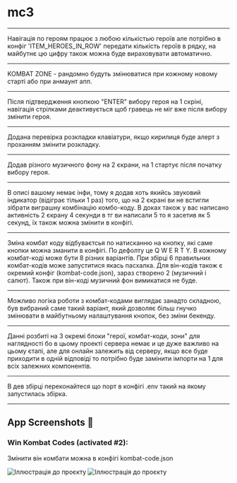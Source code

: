# mc3
------------

Навігація по героям працює з любою кількістью героїв але потрібно в конфіг 'ITEM_HEROES_IN_ROW' передати кількість героїв в рядку, на майбутнє цю цифру також можна буде вираховувати автоматично.

------------

KOMBAT ZONE - рандомно будуть змінюватися при кожному новому старті або при анмаунт апп.

------------

Після підтвердження кнопкою "ENTER" вибору героя на 1 скріні, навігація стрілками деактивується щоб гравець не міг вже після вибору змінити героя.

------------

Додана перевірка розкладки клавіатури, якщо кирилиця буде алерт з проханням змінити розкладку.

------------

Додав різного музичного фону на 2 єкрани, на 1 стартує після початку вибору героя.

------------

В описі вашому немає інфи, тому я додав хоть якийсь звуковий індикатор (відіграє тільки 1 раз) того, що на 2 єкрані ви не встигли зібрати виграшну комбінацію комбо-коду. В доках також у вас написано активність 2 єкрану 4 секунди в тг ви написали 5 то я засетив як 5 секунд, їх також можна змінити в конфігі.

------------

Зміна комбат коду відбуваєтсья по натисканню на кнопку, які саме кнопки можна зманити в конфігі. По дефолту це Q W E R T Y. В кожному комбат-коді може бути 8 різних варіантів. При збірці 6 правильних комбат-кодів може запуститися якась пасхалка. Для він-кодів також є окремий конфіг (kombat-code.json), зараз створено 2 (музичний і салют). Також при він-коді музичний фон вимикатися не буде.

------------

Можливо логіка роботи з комбат-кодами виглядає занадто складною, був вибраний саме такий варіант, який дозволяє більш гнучко змінювати в майбутньому налаштування кнопок, без зміни бекенду.

------------

Данні розбиті на 3 окремі блоки "герої, комбат-коди, зони" для наглядності бо в цьому проекті сервера немає и це дуже важливо на цьому єтапі, але для онлайн залежить від серверу, якщо все буде приходити в одній відповіді то потрібно буде замінити імпорти на 1 для всіх залежних компонентів.

------------

В дев збірці переконайтеся що порт в конфігі .env такий на якому запустилась збірка.

------------

## App Screenshots :eyes:
### Win Kombat Codes (activated #2):
Змінити він комбати можна в конфігі kombat-code.json

![Іллюстрація до проєкту](https://i.imgur.com/OQzgypQ.png)
![Іллюстрація до проєкту](https://i.imgur.com/kTm6M3c.png)